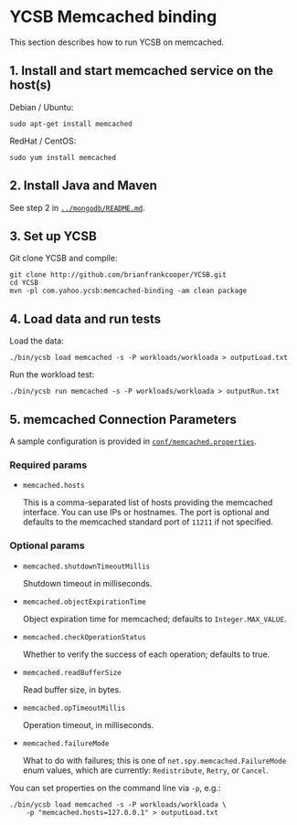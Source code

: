 <!--
Copyright (c) 2015 YCSB contributors. All rights reserved.

Licensed under the Apache License, Version 2.0 (the "License"); you
may not use this file except in compliance with the License. You
may obtain a copy of the License at

http://www.apache.org/licenses/LICENSE-2.0

Unless required by applicable law or agreed to in writing, software
distributed under the License is distributed on an "AS IS" BASIS,
WITHOUT WARRANTIES OR CONDITIONS OF ANY KIND, either express or
implied. See the License for the specific language governing
permissions and limitations under the License. See accompanying
LICENSE file.
-->

# YCSB Memcached binding

This section describes how to run YCSB on memcached.

## 1. Install and start memcached service on the host(s)

Debian / Ubuntu:

    sudo apt-get install memcached

RedHat / CentOS:

    sudo yum install memcached

## 2. Install Java and Maven

See step 2 in [`../mongodb/README.md`](../mongodb/README.md).

## 3. Set up YCSB

Git clone YCSB and compile:

    git clone http://github.com/brianfrankcooper/YCSB.git
    cd YCSB
    mvn -pl com.yahoo.ycsb:memcached-binding -am clean package

## 4. Load data and run tests

Load the data:

    ./bin/ycsb load memcached -s -P workloads/workloada > outputLoad.txt

Run the workload test:

    ./bin/ycsb run memcached -s -P workloads/workloada > outputRun.txt

## 5. memcached Connection Parameters

A sample configuration is provided in
[`conf/memcached.properties`](conf/memcached.properties).

### Required params

- `memcached.hosts`

  This is a comma-separated list of hosts providing the memcached interface.
  You can use IPs or hostnames. The port is optional and defaults to the
  memcached standard port of `11211` if not specified.

### Optional params

- `memcached.shutdownTimeoutMillis`

  Shutdown timeout in milliseconds.

- `memcached.objectExpirationTime`

  Object expiration time for memcached; defaults to `Integer.MAX_VALUE`.

- `memcached.checkOperationStatus`

  Whether to verify the success of each operation; defaults to true.

- `memcached.readBufferSize`

  Read buffer size, in bytes.

- `memcached.opTimeoutMillis`

  Operation timeout, in milliseconds.

- `memcached.failureMode`

  What to do with failures; this is one of `net.spy.memcached.FailureMode` enum
  values, which are currently: `Redistribute`, `Retry`, or `Cancel`.

You can set properties on the command line via `-p`, e.g.:

    ./bin/ycsb load memcached -s -P workloads/workloada \
        -p "memcached.hosts=127.0.0.1" > outputLoad.txt
